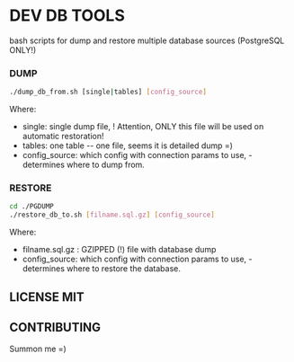 # DEV DB TOOLS

bash scripts for dump and restore multiple database sources (PostgreSQL ONLY!)

### DUMP

```bash
./dump_db_from.sh [single|tables] [config_source]
```
Where:
- single: single dump file, ! Attention, ONLY this file will be used on automatic restoration!
- tables: one table -- one file, seems it is detailed dump =)
- config_source: which config with connection params to use, - determines where to dump from.

### RESTORE
```bash
cd ./PGDUMP
./restore_db_to.sh [filname.sql.gz] [config_source]
```
Where:
- filname.sql.gz : GZIPPED (!) file with database dump
- config_source: which config with connection params to use, - determines where to restore the database.

## LICENSE MIT

## CONTRIBUTING
Summon me =)
